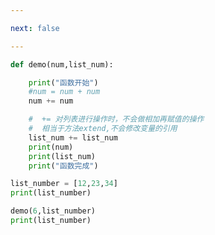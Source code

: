 ```yaml
---

next: false

---
```




<BlogInfo id="896"/>

```python
def demo(num,list_num):

    print("函数开始")
    #num = num + num
    num += num

    #  += 对列表进行操作时，不会做相加再赋值的操作
    #  相当于方法extend,不会修改变量的引用
    list_num += list_num
    print(num)
    print(list_num)
    print("函数完成")

list_number = [12,23,34]
print(list_number)

demo(6,list_number)
print(list_number)
```



<ActionBox />
